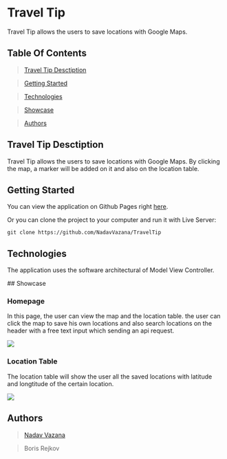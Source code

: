 # Travel Tip

Travel Tip allows the users to save locations with Google Maps.

## Table Of Contents

> [Travel Tip Desctiption](#desc)

> [Getting Started](#start)

> [Technologies](#tech)

> [Showcase](#showcase)

>[Authors](#authors)

## <a id="desc" /> Travel Tip Desctiption

Travel Tip allows the users to save locations with Google Maps. By clicking the map, a marker will be added on it and also on the location table.

## <a id="start" /> Getting Started

You can view the application on Github Pages right [here](https://nadavvazana.github.io/TravelTip/?lat=32.0821405&lng=34.7783549).

Or you can clone the project to your computer and run it with Live Server:

```
git clone https://github.com/NadavVazana/TravelTip
```

## <a id="tech" /> Technologies

The application uses the software architectural of Model View Controller.

##<a id="showcase"/> Showcase

### Homepage

In this page, the user can view the map and the location table. the user can click the map to save his own locations and also search locations on the header with a free text input which sending an api request.

<img src="https://res.cloudinary.com/ds8xkm0ue/image/upload/v1667122343/Untitled_cqzpd0.png" />

### Location Table

The location table will show the user all the saved locations with latitude and longtitude of the certain location.

<img src="https://res.cloudinary.com/ds8xkm0ue/image/upload/v1667122343/Untitled1_zhq41f.png" />

## <a id="authors" /> Authors

> [Nadav Vazana](https://github.com/NadavVazana)

>Boris Rejkov


